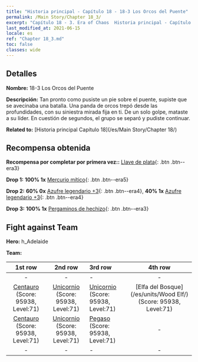 ```yaml
---
title: "Historia principal - Capítulo 18 - 18-3 Los Orcos del Puente"
permalink: /Main Story/Chapter 18_3/
excerpt: "Capítulo 18 - 3. Era of Chaos  Historia principal - Capítulo 18_3. 18-3 Los Orcos del Puente"
last_modified_at: 2021-06-15
locale: es
ref: "Chapter 18_3.md"
toc: false
classes: wide
---
```


## Detalles

 **Nombre:** 18-3 Los Orcos del Puente

 **Descripción:** Tan pronto como pusiste un pie sobre el puente, supiste que se avecinaba una batalla. Una panda de orcos trepó desde las profundidades, con su siniestra mirada fija en ti. De un solo golpe, mataste a su líder. En cuestión de segundos, el grupo se separó y pudiste continuar.

 **Related to:** [Historia principal Capítulo 18](/es/Main Story/Chapter 18/)

## Recompensa obtenida

 **Recompensa por completar por primera vez::** [Llave de plata](/ItemsES/con_693/){: .btn .btn--era3}

 **Drop 1:** **100% 1x** [Mercurio mítico](/ItemsES/mat_63/){: .btn .btn--era5}

 **Drop 2:** **60% 0x** [Azufre legendario +3](/ItemsES/mat_57/){: .btn .btn--era4}, **40% 1x** [Azufre legendario +3](/ItemsES/mat_57/){: .btn .btn--era4}

 **Drop 3:** **100% 1x** [Pergaminos de hechizo](/ItemsES/con_694/){: .btn .btn--era3}


## Fight against Team
 **Hero:** h_Adelaide

 **Team:**


  | 1st row | 2nd row | 3rd row | 4th row |
  |:----:|:----:|:----|:----:|
  | - | - | - | - |
  | [Centauro](/es/units/Centaur/) (Score: 95938, Level:71)  | [Unicornio](/es/units/Unicorn/) (Score: 95938, Level:71)  | [Unicornio](/es/units/Unicorn/) (Score: 95938, Level:71)  | [Elfa del Bosque](/es/units/Wood Elf/) (Score: 95938, Level:71)  |
  | [Centauro](/es/units/Centaur/) (Score: 95938, Level:71)  | [Unicornio](/es/units/Unicorn/) (Score: 95938, Level:71)  | [Pegaso](/es/units/Pegasus/) (Score: 95938, Level:71)  | - |
  | - | - | - | - |


